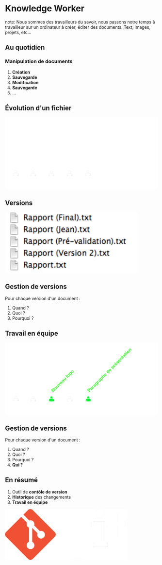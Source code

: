 # Knowledge Worker
note:
    Nous sommes des travailleurs du savoir,
    nous passons notre temps à travailleur sur
    un ordinateur à créer, éditer des documents.
    Text, images, projets, etc...


## Au quotidien
### Manipulation de documents

1. **Création**
1. **Sauvegarde**
1. **Modification**
1. **Sauvegarde**
1. ...


## Évolution d'un fichier

![](/img/history_tracking.png)


## Versions

![](/img/manual_version_control.png)


## Gestion de versions

Pour chaque version d'un document :

1. Quand ?
1. Quoi ?
1. Pourquoi ?


## Travail en équipe

![](/img/history_tracking_collaboration.png)


## Gestion de versions

Pour chaque version d'un document :

1. Quand ?
1. Quoi ?
1. Pourquoi ?
1. **Qui ?**


## En résumé

1. Outil de **contôle de version**
1. **Historique** des changements
1. **Travail en équipe**


<img src="/img/git_logo.png" class="as-is" />